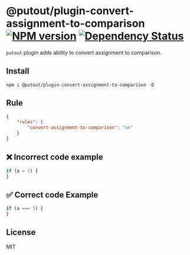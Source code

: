 # @putout/plugin-convert-assignment-to-comparison [![NPM version][NPMIMGURL]][NPMURL] [![Dependency Status][DependencyStatusIMGURL]][DependencyStatusURL]

[NPMIMGURL]: https://img.shields.io/npm/v/@putout/plugin-convert-assignment-to-comparison.svg?style=flat&longCache=true
[NPMURL]: https://npmjs.org/package/@putout/plugin-convert-assignment-to-comparison"npm"
[DependencyStatusURL]: https://david-dm.org/coderaiser/putout?path=packages/plugin-convert-assignment-to-comparison
[DependencyStatusIMGURL]: https://david-dm.org/coderaiser/putout.svg?path=packages/plugin-convert-assignment-to-comparison

`putout` plugin adds ability to convert assignment to comparison.

## Install

```
npm i @putout/plugin-convert-assignment-to-comparison -D
```

## Rule

```json
{
    "rules": {
        "convert-assignment-to-comparison": "on"
    }
}
```

## ❌ Incorrect code example

```js
if (a = 5) {
}
```

## ✅ Correct code Example

```js
if (a === 5) {
}
```

## License

MIT
